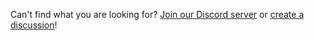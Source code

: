 Can't find what you are looking for? [Join our Discord server](https://discord.com/invite/47c9FG7fdW) or [create a discussion](https://github.com/HaloOfBlocks/ProjectArsenal-Public/discussions/new)!

